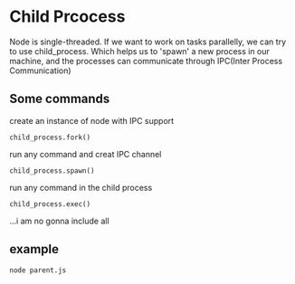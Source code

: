 Child Prcocess
===
Node is single-threaded. If we want to work on tasks parallelly, we can try to use child_process. Which helps us to 'spawn' a new process in our machine, and the processes can communicate through IPC(Inter Process Communication)

Some commands
---
create an instance of node with IPC support 
```
child_process.fork()
```

run any command and creat IPC channel
```
child_process.spawn()
```

run any command in the child process
```
child_process.exec()
```

...i am no gonna include all

example
---
```
node parent.js
```